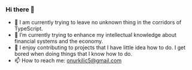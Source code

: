 ### Hi there 👋

- 🔭 I am currently trying to leave no unknown thing in the corridors of TypeScript.
- 🌱 I’m currently trying to enhance my intellectual knowledge about financial systems and the economy.
- 👯 I enjoy contributing to projects that I have little idea how to do. I get bored when doing things that I know how to do.
- 📫 How to reach me: onurkilic5@gmail.com

<!--
**OnurKlc/OnurKlc** is a ✨ _special_ ✨ repository because its `README.md` (this file) appears on your GitHub profile.

Here are some ideas to get you started:

- 🔭 I’m currently working on ...
- 🌱 I’m currently learning ...
- 👯 I’m looking to collaborate on ...
- 🤔 I’m looking for help with ...
- 💬 Ask me about ...
- 📫 How to reach me: ...
- 😄 Pronouns: ...
- ⚡ Fun fact: ...
-->
